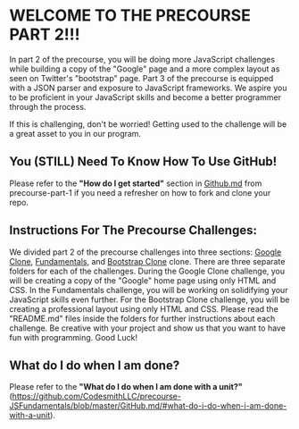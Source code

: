 # WELCOME TO THE PRECOURSE PART 2!!!

In part 2 of the precourse, you will be doing more JavaScript challenges while building a copy of the "Google" page and a more complex layout as seen on Twitter's "bootstrap" page. Part 3 of the precourse is equipped with a JSON parser and exposure to JavaScript frameworks. We aspire you to be proficient in your JavaScript skills and become a better programmer through the process.

If this is challenging, don't be worried! Getting used to the challenge will be a great asset to you in our program.

## You (STILL) Need To Know How To Use GitHub!

Please refer to the **"How do I get started"** section in [Github.md](https://github.com/CodesmithLLC/precourse-part-1/blob/master/GitHub.md#how-do-i-get-started) from precourse-part-1 if you need a refresher on how to fork and clone your repo.

## Instructions For The Precourse Challenges:

We divided part 2 of the precourse challenges into three sections: [Google Clone](./google-clone), [Fundamentals](./fundamentals), and [Bootstrap Clone](./bootstrap-clone) clone. There are three separate folders for each of the challenges. During the Google Clone challenge, you will be creating a copy of the "Google" home page using only HTML and CSS. In the Fundamentals challenge, you will be working on solidifying your JavaScript skills even further. For the Bootstrap Clone challenge, you will be creating a professional layout using only HTML and CSS. Please read the "README.md" files inside the folders for further instructions about each challenge. Be creative with your project and show us that you want to have fun with programming. Good Luck!

## What do I do when I am done?

Please refer to the **"What do I do when I am done with a unit?"** (https://github.com/CodesmithLLC/precourse-JSFundamentals/blob/master/GitHub.md/#what-do-i-do-when-i-am-done-with-a-unit).
